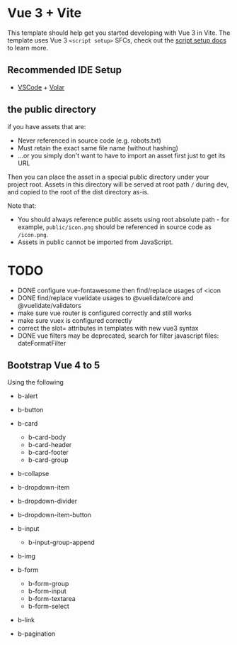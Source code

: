 # Vue 3 + Vite

This template should help get you started developing with Vue 3 in Vite. The template uses Vue 3 `<script setup>` SFCs, check out the [script setup docs](https://v3.vuejs.org/api/sfc-script-setup.html#sfc-script-setup) to learn more.

## Recommended IDE Setup

- [VSCode](https://code.visualstudio.com/) + [Volar](https://marketplace.visualstudio.com/items?itemName=johnsoncodehk.volar)


## the public directory
if you have assets that are:

- Never referenced in source code (e.g. robots.txt)
- Must retain the exact same file name (without hashing)
- ...or you simply don't want to have to import an asset first just to get its URL

Then you can place the asset in a special public directory under your project root. 
Assets in this directory will be served at root path `/` during dev, and copied to the root of the dist directory as-is.

Note that:
- You should always reference public assets using root absolute path - for example, `public/icon.png` should be 
referenced in source code as `/icon.png`. 
- Assets in public cannot be imported from JavaScript.


# TODO
- DONE configure vue-fontawesome then find/replace usages  of <icon
- DONE find/replace vuelidate usages to @vuelidate/core  and  @vuelidate/validators
- make sure vue router is configured correctly and still works
- make sure vuex is configured correctly
- correct the  slot=   attributes in templates with new vue3 syntax
- DONE vue filters may be deprecated, search for filter javascript files: dateFormatFilter


## Bootstrap Vue 4 to 5
Using the following
- b-alert
- b-button
- b-card
  - b-card-body
  - b-card-header
  - b-card-footer
  - b-card-group
- b-collapse
- b-dropdown-item
- b-dropdown-divider
- b-dropdown-item-button
- b-input
  - b-input-group-append
- b-img
- b-form
  - b-form-group
  - b-form-input
  - b-form-textarea
  - b-form-select
- b-link

- b-pagination